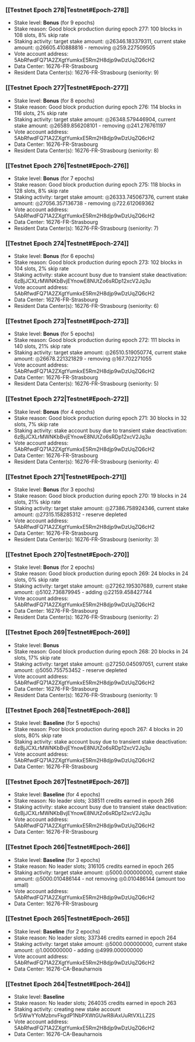 ### [[Testnet Epoch 278|Testnet#Epoch-278]]
* Stake level: **Bonus** (for 9 epochs)
* Stake reason: Good block production during epoch 277: 100 blocks in 108 slots, 8% skip rate
* Staking activity: target stake amount: ◎26346.183379311, current stake amount: ◎26605.410888816 - removing ◎259.227509505
* Vote account address: 5AbRfwdFQ71A2ZXgtYumkxE5Rm2H8djp9wDzUqZQ6cH2
* Data Center: 16276-FR-Strasbourg
* Resident Data Center(s): 16276-FR-Strasbourg (seniority: 9)
### [[Testnet Epoch 277|Testnet#Epoch-277]]
* Stake level: **Bonus** (for 8 epochs)
* Stake reason: Good block production during epoch 276: 114 blocks in 116 slots, 2% skip rate
* Staking activity: target stake amount: ◎26348.579446904, current stake amount: ◎26589.856208101 - removing ◎241.276761197
* Vote account address: 5AbRfwdFQ71A2ZXgtYumkxE5Rm2H8djp9wDzUqZQ6cH2
* Data Center: 16276-FR-Strasbourg
* Resident Data Center(s): 16276-FR-Strasbourg (seniority: 8)
### [[Testnet Epoch 276|Testnet#Epoch-276]]
* Stake level: **Bonus** (for 7 epochs)
* Stake reason: Good block production during epoch 275: 118 blocks in 128 slots, 8% skip rate
* Staking activity: target stake amount: ◎26333.745067376, current stake amount: ◎27056.357136738 - removing ◎722.612069362
* Vote account address: 5AbRfwdFQ71A2ZXgtYumkxE5Rm2H8djp9wDzUqZQ6cH2
* Data Center: 16276-FR-Strasbourg
* Resident Data Center(s): 16276-FR-Strasbourg (seniority: 7)
### [[Testnet Epoch 274|Testnet#Epoch-274]]
* Stake level: **Bonus** (for 6 epochs)
* Stake reason: Good block production during epoch 273: 102 blocks in 104 slots, 2% skip rate
* Staking activity: stake account busy due to transient stake deactivation: 6zBjJCXLrMWNKbBvjEYnowE8NUtZo6sRDp12xcV2Jq3u
* Vote account address: 5AbRfwdFQ71A2ZXgtYumkxE5Rm2H8djp9wDzUqZQ6cH2
* Data Center: 16276-FR-Strasbourg
* Resident Data Center(s): 16276-FR-Strasbourg (seniority: 6)
### [[Testnet Epoch 273|Testnet#Epoch-273]]
* Stake level: **Bonus** (for 5 epochs)
* Stake reason: Good block production during epoch 272: 111 blocks in 140 slots, 21% skip rate
* Staking activity: target stake amount: ◎26510.519050774, current stake amount: ◎26678.221321829 - removing ◎167.702271055
* Vote account address: 5AbRfwdFQ71A2ZXgtYumkxE5Rm2H8djp9wDzUqZQ6cH2
* Data Center: 16276-FR-Strasbourg
* Resident Data Center(s): 16276-FR-Strasbourg (seniority: 5)
### [[Testnet Epoch 272|Testnet#Epoch-272]]
* Stake level: **Bonus** (for 4 epochs)
* Stake reason: Good block production during epoch 271: 30 blocks in 32 slots, 7% skip rate
* Staking activity: stake account busy due to transient stake deactivation: 6zBjJCXLrMWNKbBvjEYnowE8NUtZo6sRDp12xcV2Jq3u
* Vote account address: 5AbRfwdFQ71A2ZXgtYumkxE5Rm2H8djp9wDzUqZQ6cH2
* Data Center: 16276-FR-Strasbourg
* Resident Data Center(s): 16276-FR-Strasbourg (seniority: 4)
### [[Testnet Epoch 271|Testnet#Epoch-271]]
* Stake level: **Bonus** (for 3 epochs)
* Stake reason: Good block production during epoch 270: 19 blocks in 24 slots, 21% skip rate
* Staking activity: target stake amount: ◎27386.758924346, current stake amount: ◎27315.158285312 - reserve depleted
* Vote account address: 5AbRfwdFQ71A2ZXgtYumkxE5Rm2H8djp9wDzUqZQ6cH2
* Data Center: 16276-FR-Strasbourg
* Resident Data Center(s): 16276-FR-Strasbourg (seniority: 3)
### [[Testnet Epoch 270|Testnet#Epoch-270]]
* Stake level: **Bonus** (for 2 epochs)
* Stake reason: Good block production during epoch 269: 24 blocks in 24 slots, 0% skip rate
* Staking activity: target stake amount: ◎27262.195307689, current stake amount: ◎5102.736879945 - adding ◎22159.458427744
* Vote account address: 5AbRfwdFQ71A2ZXgtYumkxE5Rm2H8djp9wDzUqZQ6cH2
* Data Center: 16276-FR-Strasbourg
* Resident Data Center(s): 16276-FR-Strasbourg (seniority: 2)
### [[Testnet Epoch 269|Testnet#Epoch-269]]
* Stake level: **Bonus**
* Stake reason: Good block production during epoch 268: 20 blocks in 24 slots, 17% skip rate
* Staking activity: target stake amount: ◎27250.045097051, current stake amount: ◎5050.755753452 - reserve depleted
* Vote account address: 5AbRfwdFQ71A2ZXgtYumkxE5Rm2H8djp9wDzUqZQ6cH2
* Data Center: 16276-FR-Strasbourg
* Resident Data Center(s): 16276-FR-Strasbourg (seniority: 1)
### [[Testnet Epoch 268|Testnet#Epoch-268]]
* Stake level: **Baseline** (for 5 epochs)
* Stake reason: Poor block production during epoch 267: 4 blocks in 20 slots, 80% skip rate
* Staking activity: stake account busy due to transient stake deactivation: 6zBjJCXLrMWNKbBvjEYnowE8NUtZo6sRDp12xcV2Jq3u
* Vote account address: 5AbRfwdFQ71A2ZXgtYumkxE5Rm2H8djp9wDzUqZQ6cH2
* Data Center: 16276-FR-Strasbourg
### [[Testnet Epoch 267|Testnet#Epoch-267]]
* Stake level: **Baseline** (for 4 epochs)
* Stake reason: No leader slots; 338511 credits earned in epoch 266
* Staking activity: stake account busy due to transient stake deactivation: 6zBjJCXLrMWNKbBvjEYnowE8NUtZo6sRDp12xcV2Jq3u
* Vote account address: 5AbRfwdFQ71A2ZXgtYumkxE5Rm2H8djp9wDzUqZQ6cH2
* Data Center: 16276-FR-Strasbourg
### [[Testnet Epoch 266|Testnet#Epoch-266]]
* Stake level: **Baseline** (for 3 epochs)
* Stake reason: No leader slots; 316105 credits earned in epoch 265
* Staking activity: target stake amount: ◎5000.000000000, current stake amount: ◎5000.010486144 - not removing ◎0.010486144 (amount too small)
* Vote account address: 5AbRfwdFQ71A2ZXgtYumkxE5Rm2H8djp9wDzUqZQ6cH2
* Data Center: 16276-FR-Strasbourg
### [[Testnet Epoch 265|Testnet#Epoch-265]]
* Stake level: **Baseline** (for 2 epochs)
* Stake reason: No leader slots; 337346 credits earned in epoch 264
* Staking activity: target stake amount: ◎5000.000000000, current stake amount: ◎1.000000000 - adding ◎4999.000000000
* Vote account address: 5AbRfwdFQ71A2ZXgtYumkxE5Rm2H8djp9wDzUqZQ6cH2
* Data Center: 16276-CA-Beauharnois
### [[Testnet Epoch 264|Testnet#Epoch-264]]
* Stake level: **Baseline**
* Stake reason: No leader slots; 264035 credits earned in epoch 263
* Staking activity: creating new stake account 5r5WwYYoMzbnvFkgdP1NbPXWtGUwR8iAxUuRtVXLLZ2S
* Vote account address: 5AbRfwdFQ71A2ZXgtYumkxE5Rm2H8djp9wDzUqZQ6cH2
* Data Center: 16276-CA-Beauharnois